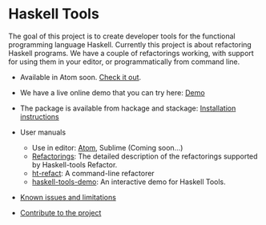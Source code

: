 # Haskell Tools

The goal of this project is to create developer tools for the functional programming language Haskell. Currently this project is about refactoring Haskell programs. We have a couple of refactorings working, with support for using them in your editor, or programmatically from command line.

 - Available in Atom soon. [Check it out](https://github.com/nboldi/haskell-tools-atom).

 - We have a live online demo that you can try here: [Demo](http://haskelltools.org)

 - The package is available from hackage and stackage: [Installation instructions](documentation/installation.md)

 - User manuals
   - Use in editor: [Atom](https://github.com/nboldi/haskell-tools-atom/documentation/user-manual.md), Sublime (Coming soon...)
   - [Refactorings](documentation/refactorings.md): The detailed description of the refactorings supported by Haskell-tools Refactor.
   - [ht-refact](documentation/ht-refact.md): A command-line refactorer
   - [haskell-tools-demo](documentation/haskell-tools-demo.md): An interactive demo for Haskell Tools.

 - [Known issues and limitations](documentation/limitations.md)

 - [Contribute to the project](documentation/contribute.md)
